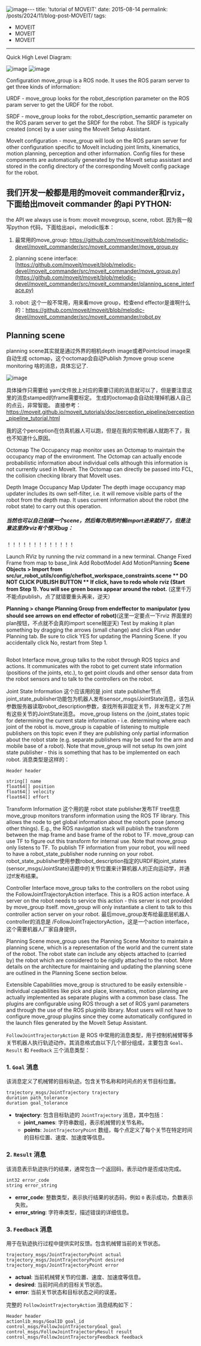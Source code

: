 ![image](https://github.com/user-attachments/assets/0922394d-d413-47f2-96e0-445bc316deee)---
title: 'tutorial of MOVEIT'
date: 2015-08-14
permalink: /posts/2024/11/blog-post-MOVEIT/
tags:
  - MOVEIT
  - MOVEIT
  - MOVEIT
---

Quick High Level Diagram:

![image](https://github.com/user-attachments/assets/ff3a830d-25c1-4632-b142-37fd978796bd)
![image](https://github.com/user-attachments/assets/9121a20d-5aee-44c9-8731-57623e90bf29)

 Configuration
move_group is a ROS node. It uses the ROS param server to get three kinds of information:

URDF - move_group looks for the robot_description parameter on the ROS param server to get the URDF for the robot.

SRDF - move_group looks for the robot_description_semantic parameter on the ROS param server to get the SRDF for the robot. The SRDF is typically created (once) by a user using the MoveIt Setup Assistant.

MoveIt configuration - move_group will look on the ROS param server for other configuration specific to MoveIt including joint limits, kinematics, motion planning, perception and other information. Config files for these components are automatically generated by the MoveIt setup assistant and stored in the config directory of the corresponding MoveIt config package for the robot.

## 我们开发一般都是用的moveit commander和rviz，下面给出moveit commander 的api PYTHON:

the API we always use is from: moveit movegroup, scene, robot. 因为我一般写python 代码，下面给出api，melodic版本：

1. 最常用的move_group: https://github.com/moveit/moveit/blob/melodic-devel/moveit_commander/src/moveit_commander/move_group.py

2. planning scene interface: [https://github.com/moveit/moveit/blob/melodic-devel/moveit_commander/src/moveit_commander/move_group.py](https://github.com/moveit/moveit/blob/melodic-devel/moveit_commander/src/moveit_commander/planning_scene_interface.py)

3. robot: 这个一般不常用，用来看move group，检查end effector是谁啊什么的：https://github.com/moveit/moveit/blob/melodic-devel/moveit_commander/src/moveit_commander/robot.py


##  Planning scene

planning scene其实就是通过外界的相机depth image或者Pointcloud image来自动生成 octomap，这个octomap会自动Publish 为move group scene monitoring 啥的消息，具体忘记了.

![image](https://github.com/user-attachments/assets/20b74a04-a605-4956-9151-693a39341454)

具体操作只需要给 yaml文件放上对应的需要订阅的消息就可以了，但是要注意这里的消息stamped的frame需要标定。
生成的octomap会自动处理掉机器人自己的点云，非常智能。
直接参考：https://moveit.github.io/moveit_tutorials/doc/perception_pipeline/perception_pipeline_tutorial.html

我的这个perception在仿真机器人可以跑，但是在我的实物机器人就跑不了，我也不知道什么原因。

Octomap
The Occupancy map monitor uses an Octomap to maintain the occupancy map of the environment. The Octomap can actually encode probabilistic information about individual cells although this information is not currently used in MoveIt. The Octomap can directly be passed into FCL, the collision checking library that MoveIt uses.

 Depth Image Occupancy Map Updater
The depth image occupancy map updater includes its own self-filter, i.e. it will remove visible parts of the robot from the depth map. It uses current information about the robot (the robot state) to carry out this operation.

##### 当然也可以自己创建一个scene，然后每次用的时候import进来就好了，但是注意这里的rviz有个惊天bug：
！！！！！！！！！！！！！

Launch RViz by running the rviz command in a new terminal.
Change Fixed Frame from map to base_link
Add RobotModel
Add MotionPlanning
**Scene Objects > Import from src/ur_robot_utils/config/chefbot_workspace_constraints.scene ** DO NOT CLICK PUBLISH BUTTON ** If click, have to redo whole rviz (Start from Step 1). You will see green boxes appear around the robot.** (这里千万不能点publish，点了就错要重头再来，逆天）

**Planning > change Planning Group from endeffector to manipulator (you should see arrows on end effector of robot)**(这里一定要点一下rviz 界面里的plan按钮，不点就不会真的import scene贼逆天)
Test by making it plan something by dragging the arrows (small change) and click Plan under Planning tab. Be sure to click YES for updating the Planning Scene. If you accidentally click No, restart from Step 1.


## 

Robot Interface
move_group talks to the robot through ROS topics and actions. It communicates with the robot to get current state information (positions of the joints, etc.), to get point clouds and other sensor data from the robot sensors and to talk to the controllers on the robot.

 Joint State Information 这个应该用的是 joint state publisher节点
 joint_state_publisher功能包为机器人发布sensor_msgs/JointState消息，该包从参数服务器读取robot_description参数，查找所有非固定关节，并发布定义了所有这些关节的JointState消息。
move_group listens on the /joint_states topic for determining the current state information - i.e. determining where each joint of the robot is. move_group is capable of listening to multiple publishers on this topic even if they are publishing only partial information about the robot state (e.g. separate publishers may be used for the arm and mobile base of a robot). Note that move_group will not setup its own joint state publisher - this is something that has to be implemented on each robot.
消息类型是这样的：
```
Header header

string[] name
float64[] position
float64[] velocity
float64[] effort
```

Transform Information 这个用的是 robot state publisher发布TF tree信息
move_group monitors transform information using the ROS TF library. This allows the node to get global information about the robot’s pose (among other things). E.g., the ROS navigation stack will publish the transform between the map frame and base frame of the robot to TF. move_group can use TF to figure out this transform for internal use. Note that move_group only listens to TF. To publish TF information from your robot, you will need to have a robot_state_publisher node running on your robot.
robot_state_publisher使用参数robot_description指定的URDF和joint_states (sensor_msgs/JointState)话题中的关节位置来计算机器人的正向运动学，并通过tf发布结果。

 Controller Interface
move_group talks to the controllers on the robot using the FollowJointTrajectoryAction interface. This is a ROS action interface. A server on the robot needs to service this action - this server is not provided by move_group itself. move_group will only instantiate a client to talk to this controller action server on your robot.
最后move_group发布给最底层机器人controller的消息是 /FollowJointTrajectoryAction，这是一个action interface，这个需要机器人厂家自身提供，

 Planning Scene
move_group uses the Planning Scene Monitor to maintain a planning scene, which is a representation of the world and the current state of the robot. The robot state can include any objects attached to (carried by) the robot which are considered to be rigidly attached to the robot. More details on the architecture for maintaining and updating the planning scene are outlined in the Planning Scene section below.

 Extensible Capabilities
move_group is structured to be easily extensible - individual capabilities like pick and place, kinematics, motion planning are actually implemented as separate plugins with a common base class. The plugins are configurable using ROS through a set of ROS yaml parameters and through the use of the ROS pluginlib library. Most users will not have to configure move_group plugins since they come automatically configured in the launch files generated by the MoveIt Setup Assistant.


`FollowJointTrajectoryAction` 是 ROS 中常用的消息类型，用于控制机械臂等多关节机器人执行轨迹动作。其消息格式由以下几个部分组成，主要包含 `Goal`、`Result` 和 `Feedback` 三个消息类型：

### 1. `Goal` 消息
该消息定义了机械臂的目标轨迹。包含关节名称和时间点的关节目标位置。

```plaintext
trajectory_msgs/JointTrajectory trajectory
duration path_tolerance
duration goal_tolerance
```

- **trajectory**: 包含目标轨迹的 `JointTrajectory` 消息，其中包括：
  - **joint_names**: 字符串数组，表示机械臂的关节名称。
  - **points**: `JointTrajectoryPoint` 数组，每个点定义了每个关节在特定时间的目标位置、速度、加速度等信息。

### 2. `Result` 消息
该消息表示轨迹执行的结果，通常包含一个返回码，表示动作是否成功完成。

```plaintext
int32 error_code
string error_string
```

- **error_code**: 整数类型，表示执行结果的状态码，例如 `0` 表示成功，负数表示失败。
- **error_string**: 字符串类型，描述错误的详细信息。

### 3. `Feedback` 消息
用于在轨迹执行过程中提供实时反馈。包含机械臂当前的关节状态。

```plaintext
trajectory_msgs/JointTrajectoryPoint actual
trajectory_msgs/JointTrajectoryPoint desired
trajectory_msgs/JointTrajectoryPoint error
```

- **actual**: 当前机械臂关节的位置、速度、加速度等信息。
- **desired**: 当前时间点的目标关节状态。
- **error**: 当前关节状态和目标状态之间的误差。

完整的 `FollowJointTrajectoryAction` 消息结构如下：

```plaintext
Header header
actionlib_msgs/GoalID goal_id
control_msgs/FollowJointTrajectoryGoal goal
control_msgs/FollowJointTrajectoryResult result
control_msgs/FollowJointTrajectoryFeedback feedback
```




